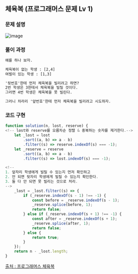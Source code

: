 ## 체육복 (프로그래머스 문제 Lv 1)

### 문제 설명

![image](https://user-images.githubusercontent.com/39308313/144626552-cd1173fb-67cf-4561-9f7e-90dbc7e01145.png)

### 풀이 과정

```txt
예를 하나 보자.

체육복이 없는 학생 : [2,4]
여벌이 있는 학생 : [1,3]

'뒷번호'한테 먼저 체육복을 빌리려고 하면?
2번 학생은 3한테서 체육복을 빌릴 것이다.
그러면 4번 학생은 체육복을 못 빌린다.

그러니 차라리 '앞번호'한테 먼저 체육복을 빌리려고 시도하자.
```

### 코드 구현

```javascript
function solution(n, lost, reserve) {
<!-- lost와 reserve를 오름차순 정렬 & 중복하는 숫자를 제거한다.-->
	let _lost = lost
		.sort((a, b) => a - b)
		.filter((s) => reserve.indexOf(s) === -1);
	let _reserve = reserve
		.sort((a, b) => a - b)
		.filter((s) => lost.indexOf(s) === -1);

<!-- 
1. 앞자리 학생에게 빌릴 수 있는지 먼저 확인하고
2. 안 되면 뒷자리 학생에게 빌릴 수 있는지 확인한다.
3. 둘 다 안 되면 못 빌리는 것으로 처리.
-->
	_lost = _lost.filter((s) => {
		if (_reserve.indexOf(s - 1) !== -1) {
			const before = _reserve.indexOf(s - 1);
			_reserve.splice(before, 1);
			return false;
		} else if (_reserve.indexOf(s + 1) !== -1) {
			const after = _reserve.indexOf(s + 1);
			_reserve.splice(after, 1);
			return false;
		} else {
			return true;
		}
	});
	return n - _lost.length;
}
```

[출처 : 프로그래머스 체육복](https://programmers.co.kr/learn/courses/30/lessons/42862?)
